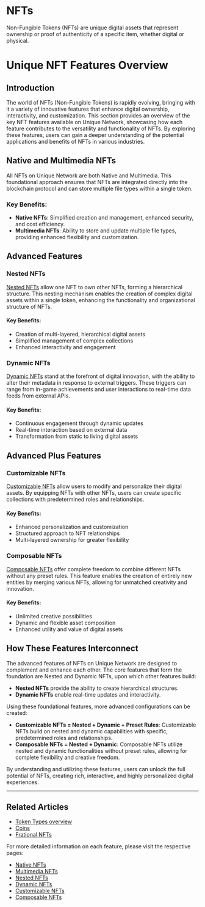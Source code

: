 # NFTs

Non-Fungible Tokens (NFTs) are unique digital assets that represent ownership or proof of authenticity of a specific item, whether digital or physical.

# Unique NFT Features Overview

## Introduction

The world of NFTs (Non-Fungible Tokens) is rapidly evolving, bringing with it a variety of innovative features that enhance digital ownership, interactivity, and customization. This section provides an overview of the key NFT features available on Unique Network, showcasing how each feature contributes to the versatility and functionality of NFTs. By exploring these features, users can gain a deeper understanding of the potential applications and benefits of NFTs in various industries.

## Native and Multimedia NFTs

All NFTs on Unique Network are both Native and Multimedia. This foundational approach ensures that NFTs are integrated directly into the blockchain protocol and can store multiple file types within a single token.

### Key Benefits:
- **Native NFTs**: Simplified creation and management, enhanced security, and cost efficiency.
- **Multimedia NFTs**: Ability to store and update multiple file types, providing enhanced flexibility and customization.

## Advanced Features

### Nested NFTs

[Nested NFTs](../nft-features/nested.md) allow one NFT to own other NFTs, forming a hierarchical structure. This nesting mechanism enables the creation of complex digital assets within a single token, enhancing the functionality and organizational structure of NFTs.

#### Key Benefits:
- Creation of multi-layered, hierarchical digital assets
- Simplified management of complex collections
- Enhanced interactivity and engagement

### Dynamic NFTs

[Dynamic NFTs](../nft-features/dynamic.md) stand at the forefront of digital innovation, with the ability to alter their metadata in response to external triggers. These triggers can range from in-game achievements and user interactions to real-time data feeds from external APIs.

#### Key Benefits:
- Continuous engagement through dynamic updates
- Real-time interaction based on external data
- Transformation from static to living digital assets

## Advanced Plus Features

### Customizable NFTs

[Customizable NFTs](../nft-features/customizable.md) allow users to modify and personalize their digital assets. By equipping NFTs with other NFTs, users can create specific collections with predetermined roles and relationships.

#### Key Benefits:
- Enhanced personalization and customization
- Structured approach to NFT relationships
- Multi-layered ownership for greater flexibility

### Composable NFTs

[Composable NFTs](../nft-features/composable.md) offer complete freedom to combine different NFTs without any preset rules. This feature enables the creation of entirely new entities by merging various NFTs, allowing for unmatched creativity and innovation.

#### Key Benefits:
- Unlimited creative possibilities
- Dynamic and flexible asset composition
- Enhanced utility and value of digital assets

## How These Features Interconnect

The advanced features of NFTs on Unique Network are designed to complement and enhance each other. The core features that form the foundation are Nested and Dynamic NFTs, upon which other features build:

- **Nested NFTs** provide the ability to create hierarchical structures.
- **Dynamic NFTs** enable real-time updates and interactivity.

Using these foundational features, more advanced configurations can be created:
- **Customizable NFTs = Nested + Dynamic + Preset Rules**: Customizable NFTs build on nested and dynamic capabilities with specific, predetermined roles and relationships.
- **Composable NFTs = Nested + Dynamic**: Composable NFTs utilize nested and dynamic functionalities without preset rules, allowing for complete flexibility and creative freedom.

By understanding and utilizing these features, users can unlock the full potential of NFTs, creating rich, interactive, and highly personalized digital experiences.

---
## Related Articles

- [Token Types overview](./coins.md)
- [Coins](./coins.md)
- [Frational NFTs](./rft.md)

For more detailed information on each feature, please visit the respective pages:
- [Native NFTs](../nft-features/native.md)
- [Multimedia NFTs](../nft-features/multimedia.md)
- [Nested NFTs](../nft-features/nested.md)
- [Dynamic NFTs](../nft-features/dynamic.md)
- [Customizable NFTs](../nft-features/customizable.md)
- [Composable NFTs](../nft-features/composable.md)
